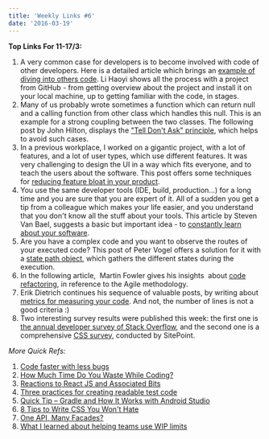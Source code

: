 ```yaml
---
title: 'Weekly Links #6'
date: '2016-03-19'
---
```


**Top Links For 11-17/3:**

1.  A very common case for developers is to become involved with code of other developers. Here is a detailed article which brings an [example of diving into others code](http://www.lihaoyi.com/post/DivingIntoOtherPeoplesCode.html). Li Haoyi shows all the process with a project from GitHub - from getting overview about the project and install it on your local machine, up to getting familiar with the code, in stages.
2.  Many of us probably wrote sometimes a function which can return null and a calling function from other class which handles this null. This is an example for a strong coupling between the two classes. The following post by John Hilton, displays the ["Tell Don't Ask" principle](http://jonhilton.net/2016/03/14/apply-tell-dont-ask-and-reduce-coupling/), which helps to avoid such cases.
3.  In a previous workplace, I worked on a gigantic project, with a lot of features, and a lot of user types, which use different features. It was very challenging to design the UI in a way which fits everyone, and to teach the users about the software. This post offers some techniques for [reducing feature bloat in your product](https://dzone.com/articles/feature-bloat-the-silent-epidemic).
4.  You use the same developer tools (IDE, build, production...) for a long time and you are sure that you are expert of it. All of a sudden you get a tip from a colleague which makes your life easier, and you understand that you don't know all the stuff about your tools. This article by Steven Van Bael, suggests a basic but important idea - to [constantly learn about your software](https://www.stevenvanbael.com/2016/03/17/read-about-the-software-you-use/).
5.  Are you have a complex code and you want to observe the routes of your executed code? This post of Peter Vogel offers a solution for it with a [state path object](https://visualstudiomagazine.com/articles/2016/03/01/keep-track-of-what-your-code-really-did.aspx), which gathers the different states during the execution.
6.  In the following article,  Martin Fowler gives his insights  about [code refactoring](https://www.thoughtworks.com/insights/blog/debunking-5-refactoring-misconceptions), in reference to the Agile methodology.
7.  Erik Dietrich continues his sequence of valuable posts, by writing about [metrics for measuring your code](http://www.daedtech.com/important-code-metrics-youve-never-heard/). And not, the number of lines is not a good criteria :)
8.  Two interesting survey results were published this week: the first one is [the annual developer survey of Stack Overflow](http://stackoverflow.com/research/developer-survey-2016), and the second one is a comprehensive [CSS survey](http://www.sitepoint.com/results-ultimate-css-survey/), conducted by SitePoint.

_More Quick Refs:_

1.  [Code faster with less bugs](http://www.infragistics.com/community/blogs/devtoolsguy/archive/2016/03/14/code-faster-with-less-bugs.aspx)
2.  [How Much Time Do You Waste While Coding?](https://dzone.com/articles/how-much-time-do-you-waste-while-coding-how-to-kno)
3.  [Reactions to React JS and Associated Bits](http://blog.dmbcllc.com/react-js-and-associated-bits/)
4.  [Three practices for creating readable test code](http://www.ontestautomation.com/three-practices-for-creating-readable-test-code/)
5.  [Quick Tip – Gradle and How It Works with Android Studio](http://www.sitepoint.com/quick-tip-what-is-gradle-and-how-does-it-work-with-android-studio/)
6.  [8 Tips to Write CSS You Won't Hate](http://taha-sh.com/blog/8-tips-to-write-css-you-wont-hate)
7.  [One API, Many Facades?](http://www.infoq.com/articles/api-facades)
8.  [What I learned about helping teams use WIP limits](https://www.javacodegeeks.com/2016/03/learned-helping-teams-use-wip-limits.html)
